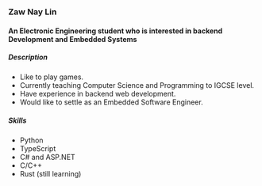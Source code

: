 ### Zaw Nay Lin ###
#### An Electronic Engineering student who is interested in backend Development and Embedded Systems ####

##### Description #####
- Like to play games.
- Currently teaching Computer Science and Programming to IGCSE level. 
- Have experience in backend web development. 
- Would like to settle as an Embedded Software Engineer.

##### Skills #####
- Python
- TypeScript
- C# and ASP.NET
- C/C++
- Rust (still learning)
